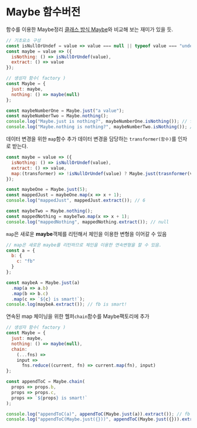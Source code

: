 # Maybe 함수버전

함수를 이용한 Maybe정리 [클래스 방식 Maybe](./monad.md)와 비교해 보는 재미가 있을 듯.

```javascript
// 기초요소 구성
const isNullOrUndef = value => value === null || typeof value === "undefined";
const maybe = value => ({
  isNothing: () => isNullOrUndef(value),
  extract: () => value
});

// 생성자 함수( factory )
const Maybe = {
  just: maybe,
  nothing: () => maybe(null)
};

const maybeNumberOne = Maybe.just("a value");
const maybeNumberTwo = Maybe.nothing();
console.log("Maybe.just is nothing?", maybeNumberOne.isNothing()); // false
console.log("Maybe.nothing is nothing?", maybeNumberTwo.isNothing()); // true
```

데이터 변경을 위한 <code>map</code>함수 추가
데이터 변경을 담당하는 <code>transformer(함수)</code>를 인자로 받는다.

```javascript
const maybe = value => ({
  isNothing: () => isNullOrUndef(value),
  extract: () => value,
  map:(transformer) => !isNullOrUndef(value) ? Maybe.just(trasnformer(value)) : Maybe.nothing();
});

const maybeOne = Maybe.just(5);
const mappedJust = maybeOne.map(x => x + 1);
console.log("mappedJust", mappedJust.extract()); // 6

const maybeTwo = Maybe.nothing();
const mappedNothing = maybeTwo.map(x => x + 1);
console.log("mappedNothing", mappedNothing.extract()); // null
```

<code>map</code>은 새로운 **maybe**객체를 리턴해서 체인을 이용한 변형을 이어갈 수 있음

```javascript
// map은 새로운 maybe를 리턴하므로 체인을 이용한 연속변형을 할 수 있음.
const a = {
  b: {
    c: "fb"
  }
};

const maybeA = Maybe.just(a)
  .map(a => a.b)
  .map(b => b.c)
  .map(c => `${c} is smart!`);
console.log(maybeA.extract()); // fb is smart!
```

연속된 map 체이닝을 위한 헬퍼<code>chain</code>함수를 Maybe팩토리에 추가

```javascript
// 생성자 함수( factory )
const Maybe = {
  just: maybe,
  nothing: () => maybe(null),
  chain:
    (...fns) =>
    input =>
      fns.reduce((current, fn) => current.map(fn), input)
};

const appendToC = Maybe.chain(
  props => props.b,
  props => props.c,
  props => `${props} is smart!`
);

console.log("appendToC(a)", appendToC(Maybe.just(a)).extract()); // fb is smart!
console.log("appendToC(Maybe.just({}))", appendToC(Maybe.just({})).extract()); // null
```
